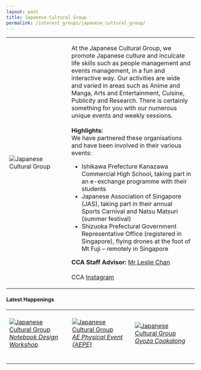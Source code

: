 ```yaml
---
layout: post
title: Japanese Cultural Group
permalink: /interest_groups/japanese_cultural_group/
---
```

<div>
    <table>
        <tr>
            <td style="width:33%"><image src="/images/CCA_japanese_cultural_group.jpg" style="display:block;margin-left:auto;margin-right:auto;" alt="Japanese Cultural Group"></image></td>
            <td>
                <p>
                    At the Japanese Cultural Group, we promote Japanese culture and inculcate life skills such as people management and events management, in a fun and interactive way. Our activities are wide and varied in areas such as Anime and Manga, Arts and Entertainment, Cuisine, Publicity and Research. There is certainly something for you with our numerous unique events and weekly sessions.<br>
                    <br>
                    <b>Highlights:</b><br>
                    We have partnered these organisations and have been involved in their various events:<br>
                </p>
                    <ul>
                        <li>Ishikawa Prefecture Kanazawa Commercial High School, taking part in an e-exchange programme with their students</li>
                        <li>Japanese Association of Singapore (JAS), taking part in their annual Sports Carnival and Natsu Matsuri (summer festival)</li>
                        <li>Shizuoka Prefectural Government Representative Office (registered in Singapore), flying drones at the foot of Mt Fuji – remotely in Singapore</li>
                    </ul>
                <p>
                    <b>CCA Staff Advisor:</b> <a href="mailto:chanlj@tp.edu.sg">Mr Leslie Chan</a><br>
                    <br>
                    CCA <a href="https://www.instagram.com/tpjcg">Instagram</a>
                </p>
            </td>
        </tr>
    </table>
</div>

#### Latest Happenings

<table>
    <tr>
        <td style="width:33%"><br>
            <a href="https://www.instagram.com/p/CegwXzoPBpX/">
                <image src="/images/Interest Groups/JCG_Notebook Design Workshop.png" style="display:block;margin-left:auto;margin-right:auto;" alt="Japanese Cultural Group">
                <h6 style="margin-top:0%">Notebook Design Workshop</h6>    
                </image>
            </a>
        </td>
        <td style="width:33%"><br>
            <a href="https://www.instagram.com/p/CeBdESLBhgJ/">
                <image src="/images/Interest Groups/JCG_AE Physical Event (AEPE).png" style="display:block;margin-left:auto;margin-right:auto;" alt="Japanese Cultural Group">
                <h6 style="margin-top:0%">AE Physical Event (AEPE)</h6> 
                </image>
            </a>
        </td>
        <td style="width:33%"><br>
            <a href="https://www.instagram.com/p/CdQgfBHpa-8/">
                <image src="/images/Interest Groups/JCG_Gyoza Cookalong.png" style="display:block;margin-left:auto;margin-right:auto;" alt="Japanese Cultural Group">
                <h6 style="margin-top:0%">Gyoza Cookalong</h6>
                </image>
            </a>
        </td>
    </tr>
</table>